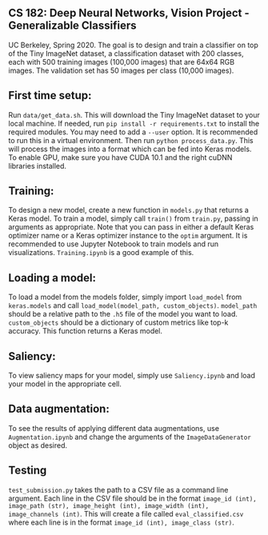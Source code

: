 ## CS 182: Deep Neural Networks, Vision Project - Generalizable Classifiers

UC Berkeley, Spring 2020. The goal is to design and train a classifier on top of the Tiny ImageNet dataset, a classification dataset with 200 classes, each with 500 training images (100,000 images) that are 64x64 RGB images. The validation set has 50 images per class (10,000 images).

## First time setup:

Run `data/get_data.sh`. This will download the Tiny ImageNet dataset to your local machine. If needed, run ```pip install -r requirements.txt``` to install the required modules. You may need to add a `--user` option. It is recommended to run this in a virtual environment. Then run `python process_data.py`. This will process the images into a format which can be fed into Keras models. To enable GPU, make sure you have CUDA 10.1 and the right cuDNN libraries installed.

## Training:

To design a new model, create a new function in `models.py` that returns a Keras model. To train a model, simply call `train()` from `train.py`, passing in arguments as appropriate. Note that you can pass in either a default Keras optimizer name or a Keras optimizer instance to the `optim` argument. It is recommended to use Jupyter Notebook to train models and run visualizations. `Training.ipynb` is a good example of this.

## Loading a model:

To load a model from the models folder, simply import `load_model` from `keras.models` and call `load_model(model_path, custom_objects)`. `model_path` should be a relative path to the `.h5` file of the model you want to load. `custom_objects` should be a dictionary of custom metrics like top-k accuracy. This function returns a Keras model.

## Saliency:

To view saliency maps for your model, simply use `Saliency.ipynb` and load your model in the appropriate cell.

## Data augmentation:

To see the results of applying different data augmentations, use `Augmentation.ipynb` and change the arguments of the `ImageDataGenerator` object as desired.

## Testing

`test_submission.py` takes the path to a CSV file as a command line argument. Each line in the CSV file should be in the format `image_id (int), image_path (str), image_height (int), image_width (int), image_channels (int)`. This will create a file called `eval_classified.csv` where each line is in the format `image_id (int), image_class (str)`.

